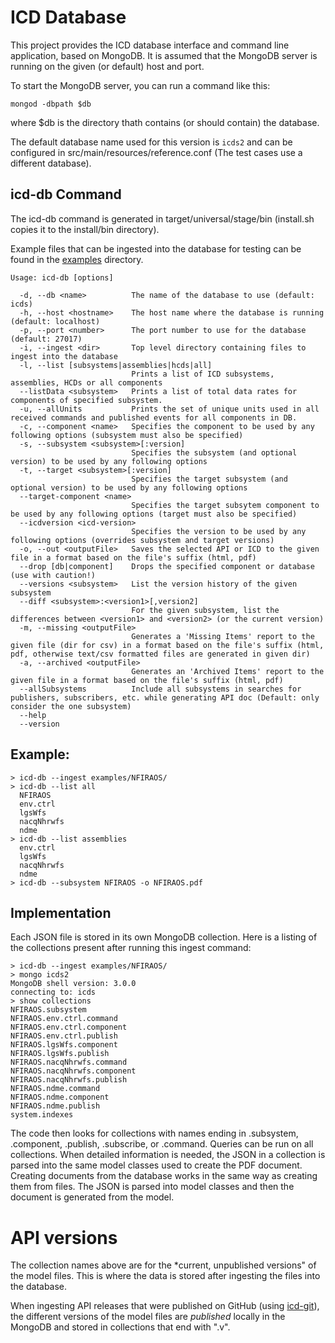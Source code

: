 ICD Database
============

This project provides the ICD database interface and command line application, based on MongoDB.
It is assumed that the MongoDB server is running on the given (or default) host and port.

To start the MongoDB server, you can run a command like this:

    mongod -dbpath $db
    
where $db is the directory thath contains (or should contain) the database.

The default database name used for this version is `icds2` and can be configured in src/main/resources/reference.conf
(The test cases use a different database).

icd-db Command
--------------

The icd-db command is generated in target/universal/stage/bin (install.sh copies it to the install/bin directory).

Example files that can be ingested into the database for testing can be found
in the [examples](../examples) directory.

```
Usage: icd-db [options]

  -d, --db <name>          The name of the database to use (default: icds)
  -h, --host <hostname>    The host name where the database is running (default: localhost)
  -p, --port <number>      The port number to use for the database (default: 27017)
  -i, --ingest <dir>       Top level directory containing files to ingest into the database
  -l, --list [subsystems|assemblies|hcds|all]
                           Prints a list of ICD subsystems, assemblies, HCDs or all components
  --listData <subsystem>   Prints a list of total data rates for components of specified subsystem.
  -u, --allUnits           Prints the set of unique units used in all received commands and published events for all components in DB.
  -c, --component <name>   Specifies the component to be used by any following options (subsystem must also be specified)
  -s, --subsystem <subsystem>[:version]
                           Specifies the subsystem (and optional version) to be used by any following options
  -t, --target <subsystem>[:version]
                           Specifies the target subsystem (and optional version) to be used by any following options
  --target-component <name>
                           Specifies the target subsytem component to be used by any following options (target must also be specified)
  --icdversion <icd-version>
                           Specifies the version to be used by any following options (overrides subsystem and target versions)
  -o, --out <outputFile>   Saves the selected API or ICD to the given file in a format based on the file's suffix (html, pdf)
  --drop [db|component]    Drops the specified component or database (use with caution!)
  --versions <subsystem>   List the version history of the given subsystem
  --diff <subsystem>:<version1>[,version2]
                           For the given subsystem, list the differences between <version1> and <version2> (or the current version)
  -m, --missing <outputFile>
                           Generates a 'Missing Items' report to the given file (dir for csv) in a format based on the file's suffix (html, pdf, otherwise text/csv formatted files are generated in given dir)
  -a, --archived <outputFile>
                           Generates an 'Archived Items' report to the given file in a format based on the file's suffix (html, pdf)
  --allSubsystems          Include all subsystems in searches for publishers, subscribers, etc. while generating API doc (Default: only consider the one subsystem)
  --help                   
  --version                
```

Example:
--------

```
> icd-db --ingest examples/NFIRAOS/
> icd-db --list all
  NFIRAOS
  env.ctrl
  lgsWfs
  nacqNhrwfs
  ndme
> icd-db --list assemblies
  env.ctrl
  lgsWfs
  nacqNhrwfs
  ndme
> icd-db --subsystem NFIRAOS -o NFIRAOS.pdf

```


Implementation
--------------

Each JSON file is stored in its own MongoDB collection.
Here is a listing of the collections present after running this ingest command:


```
> icd-db --ingest examples/NFIRAOS/
> mongo icds2
MongoDB shell version: 3.0.0
connecting to: icds
> show collections
NFIRAOS.subsystem
NFIRAOS.env.ctrl.command
NFIRAOS.env.ctrl.component
NFIRAOS.env.ctrl.publish
NFIRAOS.lgsWfs.component
NFIRAOS.lgsWfs.publish
NFIRAOS.nacqNhrwfs.command
NFIRAOS.nacqNhrwfs.component
NFIRAOS.nacqNhrwfs.publish
NFIRAOS.ndme.command
NFIRAOS.ndme.component
NFIRAOS.ndme.publish
system.indexes

```

The code then looks for collections with names ending in .subsystem, .component, .publish, .subscribe, or .command.
Queries can be run on all collections.
When detailed information is needed, the JSON in a collection is parsed into the same model classes used to
create the PDF document. Creating documents from the database works in the same way as creating them from files.
The JSON is parsed into model classes and then the document is generated from the model.

# API versions

The collection names above are for the *current, unpublished versions" of the model files.
This is where the data is stored after ingesting the files into the database.

When ingesting API releases that were published on GitHub (using [icd-git](../icd-git)), the different versions of the
model files are *published* locally in the MongoDB and stored in collections that end with ".v".


